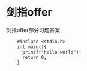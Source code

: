 # 剑指offer
剑指offer部分习题答案
```
    #include <stdio.h>
    int main(){
      printf("hello world");
      return 0;
    }
```
